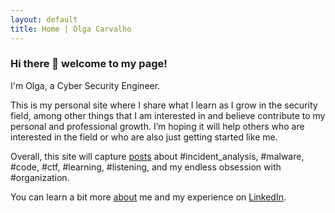 ```yaml
---
layout: default
title: Home | Olga Carvalho
---
```

### Hi there 👋 welcome to my page!

I'm Olga, a Cyber Security Engineer.

This is my personal site where I share what I learn as I grow in the security field, among other things that I am interested in and believe contribute to my personal and professional growth. I’m hoping it will help others who are interested in the field or who are also just getting started like me.

Overall, this site will capture <a href="/posts">posts</a> about #incident_analysis, #malware, #code, #ctf, #learning, #listening, and my endless obsession with #organization.

You can learn a bit more <a href="/about">about</a> me and my experience on <a href="{{ site.linkedin }}">LinkedIn</a>.
